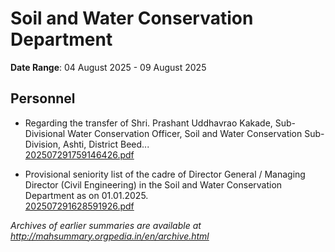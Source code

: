# Soil and Water Conservation Department

**Date Range**: 04 August 2025 - 09 August 2025


## Personnel
- Regarding the transfer of Shri. Prashant Uddhavrao Kakade, Sub-Divisional Water Conservation Officer, Soil and Water Conservation Sub-Division, Ashti, District Beed...\
  [202507291759146426.pdf](https://gr.maharashtra.gov.in/Site/Upload/Government%20Resolutions/English/202507291759146426.pdf)

- Provisional seniority list of the cadre of Director General / Managing Director (Civil Engineering) in the Soil and Water Conservation Department as on 01.01.2025.\
  [202507291628591926.pdf](https://gr.maharashtra.gov.in/Site/Upload/Government%20Resolutions/English/202507291628591926.pdf)


*Archives of earlier summaries are available at http://mahsummary.orgpedia.in/en/archive.html*